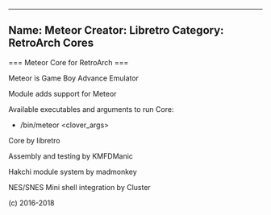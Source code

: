-----------------------
Name: Meteor 
Creator: Libretro
Category: RetroArch Cores
-----------------------
=== Meteor Core for RetroArch ===

Meteor is Game Boy Advance Emulator

Module adds support for Meteor 

Available executables and arguments to run Core:
- /bin/meteor <rom> <clover_args>

Core by libretro

Assembly and testing by KMFDManic

Hakchi module system by madmonkey

NES/SNES Mini shell integration by Cluster

(c) 2016-2018

